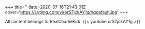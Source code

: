 +++
title=''
date=2020-07-16T21:43:01Z
cover='https://i.ytimg.com/vi/orS7jckAY1g/hqdefault.jpg'
+++

All content belongs to RealCharlieKirk.
{{< youtube orS7jckAY1g >}}

